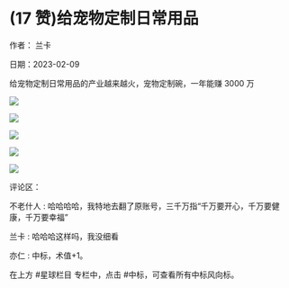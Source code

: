 
# (17 赞)给宠物定制日常用品

作者：  兰卡

日期：2023-02-09

给宠物定制日常用品的产业越来越火，宠物定制碗，一年能赚 3000 万

![](img/chongwu_1683.png)

 

 

![](img/chongwu_1688.png)

 

 

![](img/chongwu_1693.png)

 

 

![](img/chongwu_1698.png)

 

 

![](img/chongwu_1703.png)

评论区：

不老什人 : 哈哈哈哈，我特地去翻了原账号，三千万指“千万要开心，千万要健康，千万要幸福”

兰卡 : 哈哈哈这样吗，我没细看

亦仁 : 中标，术值+1。

在上方 #星球栏目  专栏中，点击 #中标，可查看所有中标风向标。
